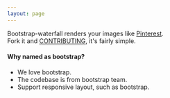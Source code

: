 ```yaml
---
layout: page
---
```


Bootstrap-waterfall renders your images like [Pinterest](https://www.pinterest.com/).  
Fork it and [CONTRIBUTING](https://github.com/Mystist/bootstrap-waterfall/blob/master/CONTRIBUTING.md), it's fairly simple.

#### Why named as bootstrap?
- We love bootstrap.
- The codebase is from bootstrap team.
- Support responsive layout, such as bootstrap.